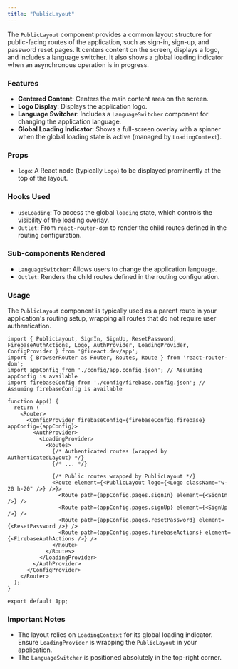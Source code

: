 ```yaml
---
title: "PublicLayout"
---
```


The `PublicLayout` component provides a common layout structure for public-facing routes of the application, such as sign-in, sign-up, and password reset pages. It centers content on the screen, displays a logo, and includes a language switcher. It also shows a global loading indicator when an asynchronous operation is in progress.

### Features

- **Centered Content**: Centers the main content area on the screen.
- **Logo Display**: Displays the application logo.
- **Language Switcher**: Includes a `LanguageSwitcher` component for changing the application language.
- **Global Loading Indicator**: Shows a full-screen overlay with a spinner when the global loading state is active (managed by `LoadingContext`).

### Props

- `logo`: A React node (typically `Logo`) to be displayed prominently at the top of the layout.

### Hooks Used

- `useLoading`: To access the global `loading` state, which controls the visibility of the loading overlay.
- `Outlet`: From `react-router-dom` to render the child routes defined in the routing configuration.

### Sub-components Rendered

- `LanguageSwitcher`: Allows users to change the application language.
- `Outlet`: Renders the child routes defined in the routing configuration.

### Usage

The `PublicLayout` component is typically used as a parent route in your application's routing setup, wrapping all routes that do not require user authentication.

```tsx
import { PublicLayout, SignIn, SignUp, ResetPassword, FirebaseAuthActions, Logo, AuthProvider, LoadingProvider, ConfigProvider } from '@fireact.dev/app';
import { BrowserRouter as Router, Routes, Route } from 'react-router-dom';
import appConfig from './config/app.config.json'; // Assuming appConfig is available
import firebaseConfig from './config/firebase.config.json'; // Assuming firebaseConfig is available

function App() {
  return (
    <Router>
      <ConfigProvider firebaseConfig={firebaseConfig.firebase} appConfig={appConfig}>
        <AuthProvider>
          <LoadingProvider>
            <Routes>
              {/* Authenticated routes (wrapped by AuthenticatedLayout) */}
              {/* ... */}

              {/* Public routes wrapped by PublicLayout */}
              <Route element={<PublicLayout logo={<Logo className="w-20 h-20" />} />}>
                <Route path={appConfig.pages.signIn} element={<SignIn />} />
                <Route path={appConfig.pages.signUp} element={<SignUp />} />
                <Route path={appConfig.pages.resetPassword} element={<ResetPassword />} />
                <Route path={appConfig.pages.firebaseActions} element={<FirebaseAuthActions />} />
              </Route>
            </Routes>
          </LoadingProvider>
        </AuthProvider>
      </ConfigProvider>
    </Router>
  );
}

export default App;
```

### Important Notes

- The layout relies on `LoadingContext` for its global loading indicator. Ensure `LoadingProvider` is wrapping the `PublicLayout` in your application.
- The `LanguageSwitcher` is positioned absolutely in the top-right corner.
